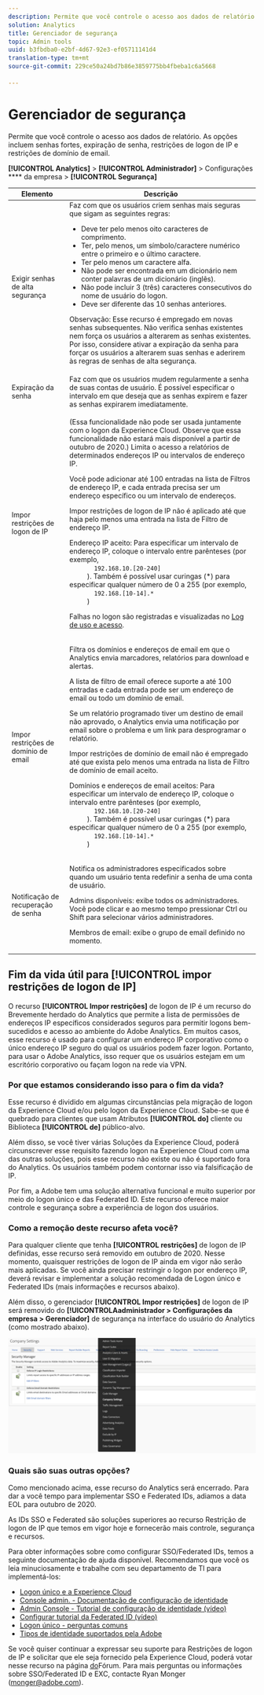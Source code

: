 ```yaml
---
description: Permite que você controle o acesso aos dados de relatório. As opções incluem senhas fortes, expiração de senha, restrições de logon de IP e restrições de domínio de email.
solution: Analytics
title: Gerenciador de segurança
topic: Admin tools
uuid: b3fbdba0-e2bf-4d67-92e3-ef05711141d4
translation-type: tm+mt
source-git-commit: 229ce50a24bd7b86e3859775bb4fbeba1c6a5668

---
```



# Gerenciador de segurança

Permite que você controle o acesso aos dados de relatório. As opções incluem senhas fortes, expiração de senha, restrições de logon de IP e restrições de domínio de email.

**[!UICONTROL Analytics]** &gt; **[!UICONTROL Administrador]** &gt; Configurações **** da empresa &gt; **[!UICONTROL Segurança]**

<table id="table_F1AD9DE5094A4FC2B9DA8D01198F944B"> 
 <thead> 
  <tr> 
   <th colname="col1" class="entry"> Elemento </th> 
   <th colname="col2" class="entry"> Descrição </th> 
  </tr> 
 </thead>
 <tbody> 
  <tr> 
   <td colname="col1"> <span class="wintitle"> Exigir senhas de alta segurança </span> </td> 
   <td colname="col2">Faz com que os usuários criem senhas mais seguras que sigam as seguintes regras: 
    <ul id="ul_100CC57EB4374DAA87B2074BA8B46F26"> 
     <li id="li_4D9102C361044FADBC14402A8398F2F3">Deve ter pelo menos oito caracteres de comprimento. </li> 
     <li id="li_AFE9568C14894E93BFDFDC84DCD2838D">Ter, pelo menos, um símbolo/caractere numérico entre o primeiro e o último caractere. </li> 
     <li id="li_ECA05BEF7BFD4430B09D4A953B41D2A6">Ter pelo menos um caractere alfa. </li> 
     <li id="li_6928045588E94E28851BB15991C8D51E">Não pode ser encontrada em um dicionário nem conter palavras de um dicionário (inglês). </li> 
     <li id="li_C3DD4608CA6F43E4B1E4FCFC6D116371">Não pode incluir 3 (três) caracteres consecutivos do nome de usuário do logon. </li> 
     <li id="li_687838CA01B94EE29EF4C09F485C5537">Deve ser diferente das 10 senhas anteriores. </li> 
    </ul> <p>Observação: Esse recurso é empregado em novas senhas subsequentes. Não verifica senhas existentes nem força os usuários a alterarem as senhas existentes. Por isso, considere ativar a expiração da senha para forçar os usuários a alterarem suas senhas e aderirem às regras de senhas de alta segurança. </p> </td> 
  </tr> 
  <tr> 
   <td colname="col1"> <span class="wintitle"> Expiração da senha</span> </td> 
   <td colname="col2"> Faz com que os usuários mudem regularmente a senha de suas contas de usuário. É possível especificar o intervalo em que deseja que as senhas expirem e fazer as senhas expirarem imediatamente. </td> 
  </tr> 
  <tr> 
   <td colname="col1"> <span class="wintitle"> Impor restrições de logon de IP</span> </td> 
   <td colname="col2"> <p>(Essa funcionalidade não pode ser usada juntamente com o logon da Experience Cloud. Observe que essa funcionalidade não estará mais disponível a partir de outubro de 2020.) Limita o acesso a relatórios de determinados endereços IP ou intervalos de endereço IP. </p> <p>Você pode adicionar até 100 entradas na lista de Filtros de endereço IP, e cada entrada precisa ser um endereço específico ou um intervalo de endereços. </p> <p> <span class="wintitle"> Impor restrições de logon de IP</span> não é aplicado até que haja pelo menos uma entrada na lista de Filtro de endereço IP. </p> <p> <span class="uicontrol"> Endereço IP aceito</span>: Para especificar um intervalo de endereço IP, coloque o intervalo entre parênteses (por exemplo, 
     <code>
       192.168.10.[20-240]
     </code>). Também é possível usar curingas (*) para especificar qualquer número de 0 a 255 (por exemplo, 
     <code>
       192.168.[10-14].*
     </code>) </p> <p>Falhas no logon são registradas e visualizadas no <a href="/help/admin/admin/logs.md#section_6FBAF92D9EA244809C45A78A2F0A7232">Log de uso e acesso</a>. </p> </td> 
  </tr> 
  <tr> 
   <td colname="col1"> <span class="wintitle"> Impor restrições de domínio de email</span> </td> 
   <td colname="col2"> <p>Filtra os domínios e endereços de email em que o Analytics envia marcadores, relatórios para download e alertas. </p> <p>A lista de filtro de email oferece suporte a até 100 entradas e cada entrada pode ser um endereço de email ou todo um domínio de email. </p> <p>Se um relatório programado tiver um destino de email não aprovado, o Analytics envia uma notificação por email sobre o problema e um link para desprogramar o relatório. </p> <p> <span class="wintitle"> Impor restrições de domínio de email</span> não é empregado até que exista pelo menos uma entrada na lista de <span class="wintitle">Filtro de domínio de email aceito</span>. </p> <p> <span class="uicontrol"> Domínios e endereços de email aceitos</span>: Para especificar um intervalo de endereço IP, coloque o intervalo entre parênteses (por exemplo, 
     <code>
       192.168.10.[20-240]
     </code>). Também é possível usar curingas (*) para especificar qualquer número de 0 a 255 (por exemplo, 
     <code>
       192.168.[10-14].*
     </code>) </p> </td> 
  </tr> 
  <tr> 
   <td colname="col1"> <span class="wintitle"> Notificação de recuperação de senha</span> </td> 
   <td colname="col2"> <p>Notifica os administradores especificados sobre quando um usuário tenta redefinir a senha de uma conta de usuário. </p> <p> <span class="uicontrol"> Admins disponíveis</span>: exibe todos os administradores. Você pode clicar e ao mesmo tempo pressionar Ctrl ou Shift para selecionar vários administradores. </p> <p> <span class="uicontrol">Membros de email</span>: exibe o grupo de email definido no momento. </p> </td> 
  </tr> 
 </tbody> 
</table>

## Fim da vida útil para [!UICONTROL impor restrições de logon de IP]

O recurso **[!UICONTROL Impor restrições]** de logon de IP é um recurso do Brevemente herdado do Analytics que permite a lista de permissões de endereços IP específicos considerados seguros para permitir logons bem-sucedidos e acesso ao ambiente do Adobe Analytics. Em muitos casos, esse recurso é usado para configurar um endereço IP corporativo como o único endereço IP seguro do qual os usuários podem fazer logon. Portanto, para usar o Adobe Analytics, isso requer que os usuários estejam em um escritório corporativo ou façam logon na rede via VPN.

### Por que estamos considerando isso para o fim da vida?

Esse recurso é dividido em algumas circunstâncias pela migração de logon da Experience Cloud e/ou pelo logon da Experience Cloud. Sabe-se que é quebrado para clientes que usam Atributos **[!UICONTROL do]** cliente ou Biblioteca **[!UICONTROL de]** público-alvo.

Além disso, se você tiver várias Soluções da Experience Cloud, poderá circunscrever esse requisito fazendo logon na Experience Cloud com uma das outras soluções, pois esse recurso não existe ou não é suportado fora do Analytics. Os usuários também podem contornar isso via falsificação de IP.

Por fim, a Adobe tem uma solução alternativa funcional e muito superior por meio do logon único e das Federated ID. Este recurso oferece maior controle e segurança sobre a experiência de logon dos usuários.

### Como a remoção deste recurso afeta você?

Para qualquer cliente que tenha **[!UICONTROL restrições]** de logon de IP definidas, esse recurso será removido em outubro de 2020. Nesse momento, quaisquer restrições de logon de IP ainda em vigor não serão mais aplicadas. Se você ainda precisar restringir o logon por endereço IP, deverá revisar e implementar a solução recomendada de Logon único e Federated IDs (mais informações e recursos abaixo).

Além disso, o gerenciador **[!UICONTROL Impor restrições]** de logon de IP será removido do **[!UICONTROLAadministrador &gt; Configurações da empresa &gt; Gerenciador]** de segurança na interface do usuário do Analytics (como mostrado abaixo).

![](assets/sec-manager2.png)

### Quais são suas outras opções?

Como mencionado acima, esse recurso do Analytics será encerrado. Para dar a você tempo para implementar SSO e Federated IDs, adiamos a data EOL para outubro de 2020.

As IDs SSO e Federated são soluções superiores ao recurso Restrição de logon de IP que temos em vigor hoje e fornecerão mais controle, segurança e recursos.

Para obter informações sobre como configurar SSO/Federated IDs, temos a seguinte documentação de ajuda disponível. Recomendamos que você os leia minuciosamente e trabalhe com seu departamento de TI para implementá-los:

* [Logon único e a Experience Cloud](https://spark.adobe.com/page/JeSB8EPEQIvjD/)
* [Console admin. - Documentação de configuração de identidade](https://helpx.adobe.com/enterprise/using/set-up-identity.html)
* [Admin Console - Tutorial de configuração de identidade (vídeo)](https://helpx.adobe.com/enterprise/how-to/identity-directories-domains.html?playlist=/ccx/v1/collection/product/enterprise/topics/enterprise-identity/collection.ccx.js&ref=helpx.adobe.com)
* [Configurar tutorial da Federated ID (vídeo)](https://helpx.adobe.com/enterprise/how-to/identity-configure-ids.html?playlist=/ccx/v1/collection/product/enterprise/topics/enterprise-identity/collection.ccx.js&ref=helpx.adobe.com)
* [Logon único - perguntas comuns](https://helpx.adobe.com/enterprise/using/sso-faq.html)
* [Tipos de identidade suportados pela Adobe](https://helpx.adobe.com/enterprise/using/identity.html)

Se você quiser continuar a expressar seu suporte para Restrições de logon de IP e solicitar que ele seja fornecido pela Experience Cloud, poderá votar nesse recurso na página [do](https://forums.adobe.com/ideas/11648)Fórum. Para mais perguntas ou informações sobre SSO/Federated ID e EXC, contacte Ryan Monger (monger@adobe.com).
